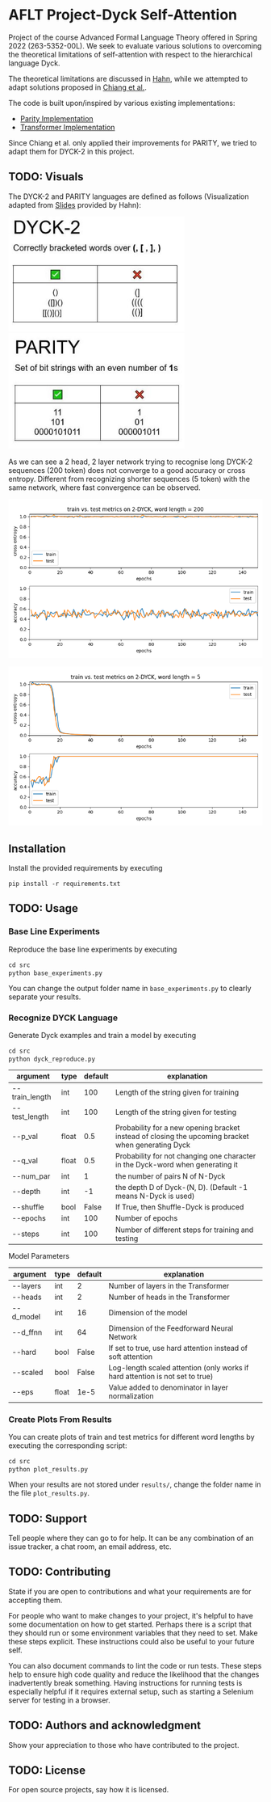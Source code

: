 # AFLT Project-Dyck Self-Attention

Project of the course Advanced Formal Language Theory offered in Spring 2022 (263-5352-00L). We seek to evaluate various solutions to overcoming the theoretical limitations of self-attention with respect to the hierarchical language Dyck.

The theoretical limitations are discussed in [Hahn](https://arxiv.org/abs/1906.06755), while we attempted to adapt solutions proposed in [Chiang et al.](https://arxiv.org/abs/2202.12172).

The code is built upon/inspired by various existing implementations:
- [Parity Implementation](https://github.com/ndnlp/parity)
- [Transformer Implementation](https://github.com/satwik77/Transformer-Formal-Languages)

Since Chiang et al. only applied their improvements for PARITY, we tried to adapt them for DYCK-2 in this project.

## TODO: Visuals
The DYCK-2 and PARITY languages are defined as follows (Visualization adapted from [Slides](https://stanford.edu/~mhahn2/cgi-bin/files/acl2020-selfattention.pdf ) provided by Hahn):

<img src="images/languages_dyck.JPG" alt="dyck-2" width="350"/>
<img src="images/languages_parity.JPG" alt="parity" width="350"/>

As we can see a 2 head, 2 layer network trying to recognise long DYCK-2 sequences (200 token) does not converge to a good accuracy or cross entropy. Different 
from recognizing shorter sequences (5 token) with the same network, where fast convergence can be observed.

![img](src/results/result_150_2_2_200_-1_2_False.png)

![img](src/results/result_150_2_2_5_-1_2_False.png)

## Installation
Install the provided requirements by executing 
```
pip install -r requirements.txt
```


## TODO: Usage
### Base Line Experiments
Reproduce the base line experiments by executing
```
cd src
python base_experiments.py
```
You can change the output folder name in `base_experiments.py` to clearly separate your results.

### Recognize DYCK Language
Generate Dyck examples and train a model by executing
```
cd src
python dyck_reproduce.py
```
| argument       | type  | default | explanation                                                                                        |
|----------------|-------|---------|----------------------------------------------------------------------------------------------------|
| --train_length | int   | 100     | Length of the string given for training                                                            |
| --test_length  | int   | 100     | Length of the string given for testing                                                             |
| --p_val         | float | 0.5     | Probability for a new opening bracket instead of closing the upcoming bracket when generating Dyck |
| --q_val         | float | 0.5     | Probability for not changing one character in the Dyck-word when generating it                     |
| --num_par        | int   | 1       | the number of pairs N of N-Dyck  |
| --depth        | int   | -1       | the depth D of Dyck-(N, D). (Default -1 means N-Dyck is used) |
| --shuffle        | bool   | False       | If True, then Shuffle-Dyck is produced                                                  |
| --epochs       | int   | 100     | Number of epochs                                                                                   |
| --steps        | int   | 100     | Number of different steps for training and testing                                                 |

Model Parameters

| argument  | type  | default | explanation                                                                   |
|-----------|-------|---------|-------------------------------------------------------------------------------|
| --layers  | int   | 2       | Number of layers in the Transformer                                           |
| --heads   | int   | 2       | Number of heads in the Transformer                                            |
| --d_model | int   | 16      | Dimension of the model                                                        |
| --d_ffnn  | int   | 64      | Dimension of the Feedforward Neural Network                                   |
| --hard    | bool  | False   | If set to true, use hard attention instead of soft attention                  |
| --scaled  | bool  | False   | Log-length scaled attention (only works if hard attention is not set to true) |
| --eps     | float | 1e-5    | Value added to denominator in layer normalization                             |

### Create Plots From Results
You can create plots of train and test metrics for different word lengths by executing the corresponding script:
```
cd src
python plot_results.py
```
When your results are not stored under `results/`, change the folder name in the file `plot_results.py`.

## TODO: Support
Tell people where they can go to for help. It can be any combination of an issue tracker, a chat room, an email address, etc.

## TODO: Contributing
State if you are open to contributions and what your requirements are for accepting them.

For people who want to make changes to your project, it's helpful to have some documentation on how to get started. Perhaps there is a script that they should run or some environment variables that they need to set. Make these steps explicit. These instructions could also be useful to your future self.

You can also document commands to lint the code or run tests. These steps help to ensure high code quality and reduce the likelihood that the changes inadvertently break something. Having instructions for running tests is especially helpful if it requires external setup, such as starting a Selenium server for testing in a browser.

## TODO: Authors and acknowledgment
Show your appreciation to those who have contributed to the project.

## TODO: License
For open source projects, say how it is licensed.

